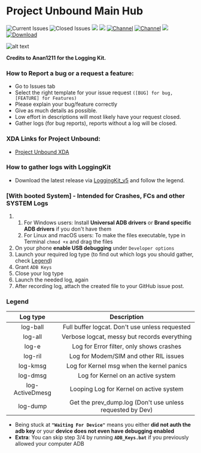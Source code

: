 # Project Unbound Main Hub

![Current Issues](https://img.shields.io/github/issues-raw/LeeXDA21/UnboundHub?color=red&label=Current%20Issues%3A)
![Closed Issues](https://img.shields.io/github/issues-closed-raw/LeeXDA21/UnboundHub?color=green&label=Closed%20Issues%3A)
![](https://img.shields.io/github/downloads/LeeXDA21/UnboundHub/total?color=Green&label=Kit%20Downloads)
![](https://img.shields.io/github/v/release/LeeXDA21/UnboundHub?color=greeen&include_prereleases&label=Current%20Kit%20Version%3A)
[![Channel](https://img.shields.io/badge/Follow-Telegram-blue.svg?logo=telegram&label=Main%20Chat)](https://t.me/UnboundROM)
[![Channel](https://img.shields.io/badge/Follow-Telegram-blue.svg?logo=telegram&label=Unbound%20News)](https://t.me/+KyU1HBv6Q2RjMzY0)
[![](https://img.shields.io/discord/923564469571973120?label=Join%20Our%20Discord)](https://discord.gg/3fhasfWJzb)
[![Download](https://img.shields.io/github/v/release/LeeXDA21/BeyondROM_Hub?color=green&logoColor=orange&label=Download%20Latest%20Kit&logo=DocuSign)](https://github.com/LeeXDA21/UnboundHub/releases/latest)

![alt text](https://i.imgur.com/OWw45sg.png)

**Credits to Anan1211 for the Logging Kit.**

### How to Report a bug or a request a feature:

* Go to Issues tab
* Select the right template for your issue request `([BUG] for bug, [FEATURE] for Features)`
* Please explain your bug/feature correctly
* Give as much details as possible.
* Low effort in descriptions will most likely have your request closed.
* Gather logs (for bug reports), reports without a log will be closed.

### XDA Links for Project Unbound:

* [Project Unbound XDA](https://forum.xda-developers.com/t/rom-project-unbound-g98x-cvc4_s21port-oneui4-1.4429851/#post-86727799) 


### How to gather logs with **LoggingKit**
* Download the latest release via [LoggingKit_v5](https://github.com/LeeXDA21/UnboundHub/releases/download/v5.0/LoggingKit_v5.zip) and follow the legend.

### [With booted System] - **Intended for Crashes, FCs and other SYSTEM Logs**

1) 1. For Windows users: Install **Universal ADB drivers** or **Brand specific ADB drivers** if you don't have them
    2. For Linux and macOS users: To make the files executable, type in Terminal `chmod +x` and drag the files
2) On your phone **enable USB debugging** under `Developer options`
3) Launch your required log type (to find out which logs you should gather, check [Legend](#Legend))
4) Grant `ADB Keys`
5) Close your log type
6) Launch the needed log, again
7) After recording log, attach the created file to your GitHub issue post.

### **Legend**

| Log type | Description |
| :------: | :------: |
| log-ball | Full buffer logcat. Don't use unless requested|
| log-all | Verbose logcat, messy but records everything|
| log-e | Log for Error filter, only shows crashes|
| log-ril | Log for Modem/SIM and other RIL issues|
| log-kmsg | Log for Kernel msg when the kernel panics|
| log-dmsg | Log for Kernel on an active system|
| log-ActiveDmesg 	| Looping Log for Kernel on active system|
| log-dump 	| Get the prev_dump.log (Don't use unless requested by Dev)|

* Being stuck at **`"Waiting For Device"`** means you either **did not auth the adb key** or your **device does not even have debugging enabled**
* **Extra**: You can skip step 3/4 by running **`ADB_Keys.bat`** if you previously allowed your computer ADB
